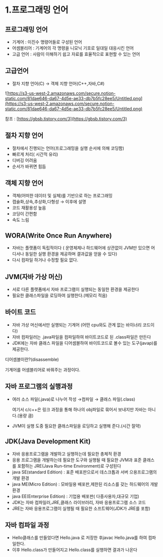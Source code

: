# 1.프로그래밍 언어
## 프로그래밍 언어

- 기계어 : 이진수 명령어들로 구성된 언어
- 어셈블리어 : 기계어의 각 명령을 니모닉 기호로 일대일 대응시킨 언어
- 고급 언어 : 사람이 이해하기 쉽고 자료를 효율적으로 표현할 수 있는 언어

## 고급언어

- 절차 지향 언어(C) → 객체 지향 언어(C++,자바,C#)

![https://s3-us-west-2.amazonaws.com/secure.notion-static.com/81dae646-da67-4d5e-ae33-db7b5fc28ee5/Untitled.png](https://s3-us-west-2.amazonaws.com/secure.notion-static.com/81dae646-da67-4d5e-ae33-db7b5fc28ee5/Untitled.png)

참조 : [https://gbsb.tistory.com/3](https://gbsb.tistory.com/3)

## 절차 지향 언어

- 절차에서 진행되는 언어(프로그래밍을 실행 순서에 의해 코딩함)
- 빠르게 처리( 시간적 유리)
- 디버깅 어려움
- 순서가 바뀌면 힘듬

## 객체 지향 언어

- 객체(어떠한 데이터 및 실체)를 기반으로 하는 프로그래밍
- 캡슐화,상속,추상화,다형성 → 이후에 설명
- 코드 재활용성 높음
- 코딩이 간편함
- 속도 느림

## WORA(Write Once Run Anywhere)

- 자바는 플랫폼이 독립적이다 ( 운영체제나 하드웨어에 상관없이 JVM만 있으면 어디서나 동일한 실행 환경을 제공하며 결과값을 얻을 수 있다)
- 다시 컴파일 하거나 수정할 필요 없다.

## JVM(자바 가상 머신)

- 서로 다른 플랫폼에서 자바 프로그램이 실행되는 동일한 환경을 제공한다
- 필요한 클래스파일을 로딩하여 실행한다.(메모리 적음)

## 바이트 코드

- 자바 가상 머신에서만 실행되는 기계어 (어떤 cpu와도 관계 없는 바이너리 코드이다)
- 자바 컴파일러는 .java파일을 컴파일하여  바이트코드로 된 .class파일은 만든다
- JDK에는 자바 클래스 파일을 디어셈블하여 바이트코드로 볼수 있는 도구(javap)를 제공한다.

디어셈블이란?(disassemble)

기계어를 어셈블리어로 바꿔주는 과정이다.

## 자바 프로그램의 실행과정

- 여러 소스 파일(.java)로 나누어 작성 →컴파일 → 클래스 파일(.class)

    여기서 c/c++은 링크 과정을 통해 하나의 obj파일로 묶어서 보내지만 자바는 아니다.(용량 큼)

- JVM이 실행 도중 필요한 클래스파일을 로딩하고 실행해 준다.(시간 절약)

## JDK(Java Development Kit)

- 자바 응용프로그램을 개발하고 실행하는데 필요한 총체적 환경
- 응용 프로그램을 개발하는데 필요한 도구와 실행될 때 필요한 JVM과 표준 클래스를 포함하는 JRE(Java Run-time Environment)로 구성된다
- java SE(standard Edition) : 표준 배포판으로서 데스크톱과 서버 으용프로그램의 개발 환경
- java ME(Micro Edition) : 모바일용 배포판,제한된 리소스를 갖는 하드웨어의 개발환경
- java EE(Enterprise Edition) : 기업용 배포판( 다중사용자,대규모 기업)
- JDK는 자바 컴파일러,JRE,클래스 라이브러리, 자바 응용프로그램 소스 코드
- JRE는 자바 응용프로그램이 실행될 때 필요한 소프트웨어(JDK가 JRE를 포함)

## 자바 컴파일 과정

- Hello클래스를 만들었다면 Hello.java 로 저장한 후javac Hello.java를 하여 컴파일한다.
- 이후 Hello.class가 만들어지고 Hello.class를 실행하면 결과가 나온다